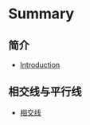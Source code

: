 # Summary

## 简介

* [Introduction](README.md)

## 相交线与平行线

* [相交线](xiang-jiao-xian-yu-ping-xing-xian/xiang-jiao-xian.md)

